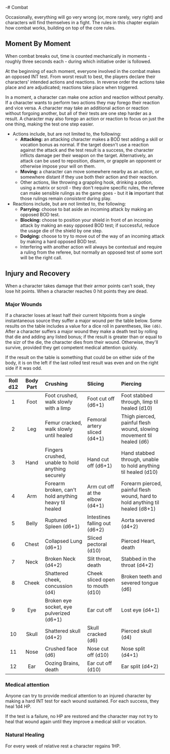 -# Combat

Occasionally, everything will go very wrong (or, more rarely, very right) and characters will find themselves in a fight.
The rules in this chapter explain how combat works, building on top of the core rules.

## Moment By Moment

When combat breaks out, time is counted mechanically in moments - roughly three seconds each - during which initiative order is followed.

At the beginning of each moment, everyone involved in the combat makes an opposed INT test.
From worst result to best, the players declare their characters' intended actions and reactions.
In reverse order the actions take place and are adjudicated; reactions take place when triggered.

In a moment, a character can make one action and reaction without penalty.
If a character wants to perform two actions they may forego their reaction and vice versa.
A character may take an additional action or reaction without forgoing another, but all of their tests are one step harder as a result.
A character may also forego an action or reaction to focus on just the one thing, making the test one step easier.

- Actions include, but are not limited to, the following:
  - **Attacking:** an attacking character makes a BOD test adding a skill or vocation bonus as normal.
    If the target doesn't use a reaction against the attack and the test result is a success, the character inflicts damage per their weapon on the target.
    Alternatively, an attack can be used to reposition, disarm, or grapple an opponent or otherwise impose your will on them.
  - **Moving:** a character can move somewhere nearby as an action, or somewhere distant if they use both their action and their reaction.
  - Other actions, like throwing a grappling hook, drinking a potion, using a matrix or scroll - they don't require specific rules, the referee can make sensible rulings as the game goes - but it **is** important that those rulings remain _consistent_ during play.
- Reactions include, but are not limited to, the following:
  - **Parrying:** choose to bat aside an incoming attack by making an opposed BOD test.
  - **Blocking:** choose to position your shield in front of an incoming attack by making an easy opposed BOD test; if successful, reduce the usage die of the shield by one step.
  - **Dodging:** choose to try to move out of the way of an incoming attack by making a hard opposed BOD test.
  - Interfering with another action will always be contextual and require a ruling from the referee, but normally an opposed test of some sort will be the right call.

## Injury and Recovery

When a character takes damage that their armor points can't soak, they lose hit points.
When a character reaches 0 hit points they are dead.

### Major Wounds

If a character loses at least half their current hitpoints from a single instantaneous source they suffer a major wound per the table below.
Some results on the table includes a value for a dice roll in parentheses, like `(d6)`.
After a character suffers a major wound they make a death test by rolling that die and adding any listed bonus; if the result is greater than or equal to the sizr of the die, the character dies from their wound.
Otherwise, they'll survive, provided they get competent medical attention quickly.

If the result on the table is something that could be on either side of the body, it is on the left if the last rolled test result was even and on the right side if it was odd.

| Roll d12 | Body Part | Crushing                                             | Slicing                          | Piercing                                                                      |
|:--------:|:---------:|:-----------------------------------------------------|:---------------------------------|:------------------------------------------------------------------------------|
|     1    | Foot      | Foot crushed, walk slowly with a limp                | Foot cut off (d6+1)              | Foot stabbed through, limp til healed (d10)                                   |
|     2    | Leg       | Femur cracked, walk slowly until healed              | Femoral artery sliced (d4+1)     | Thigh pierced,  painful flesh wound, slowing movement til healed (d6)         |
|     3    | Hand      | Fingers crushed, unable to hold anything securely    | Hand cut off (d6+1)              | Hand stabbed through, unable to hold anything til healed (d10)                |
|     4    | Arm       | Forearm broken, can't hold anything heavy til healed | Arm cut off at the elbow (d4+1)  | Forearm pierced, painful flesh wound, hard to hold anything til healed (d8+1) |
|     5    | Belly     | Ruptured Spleen (d6+1)                               | Intestines falling out (d6+2)    | Aorta severed (d4+2)                                                          |
|     6    | Chest     | Collapsed Lung (d6+1)                                | Sliced pectoral (d10)            | Pierced Heart, death                                                          |
|     7    | Neck      | Broken Neck (d4+2)                                   | Slit throat, death               | Stabbed in the throat (d4+2)                                                  |
|     8    | Cheek     | Shattered cheek, concussion (d4)                     | Cheek sliced open to mouth (d10) | Broken teeth and severed tongue (d6)                                          |
|     9    | Eye       | Broken eye socket, eye pulverized (d6+1)             | Ear cut off                      | Lost eye (d4+1)                                                               |
|    10    | Skull     | Shattered skull (d4+2)                               | Skull cracked (d6)               | Pierced skull (d4)                                                            |
|    11    | Nose      | Crushed face (d6)                                    | Nose cut off (d10)               | Nose split (d4+1)                                                             |
|    12    | Ear       | Oozing Brains, death                                 | Ear cut off (d10)                | Ear split (d4+2)                                                              |

### Medical attention

Anyone can try to provide medical attention to an injured character by making a hard INT test for each wound sustained.
For each success, they heal 1d4 HP.

If the test is a failure, no HP are restored and the character may not try to heal that wound again until they improve a medical skill or vocation.

### Natural Healing

For every week of relative rest a character regains 1HP.

